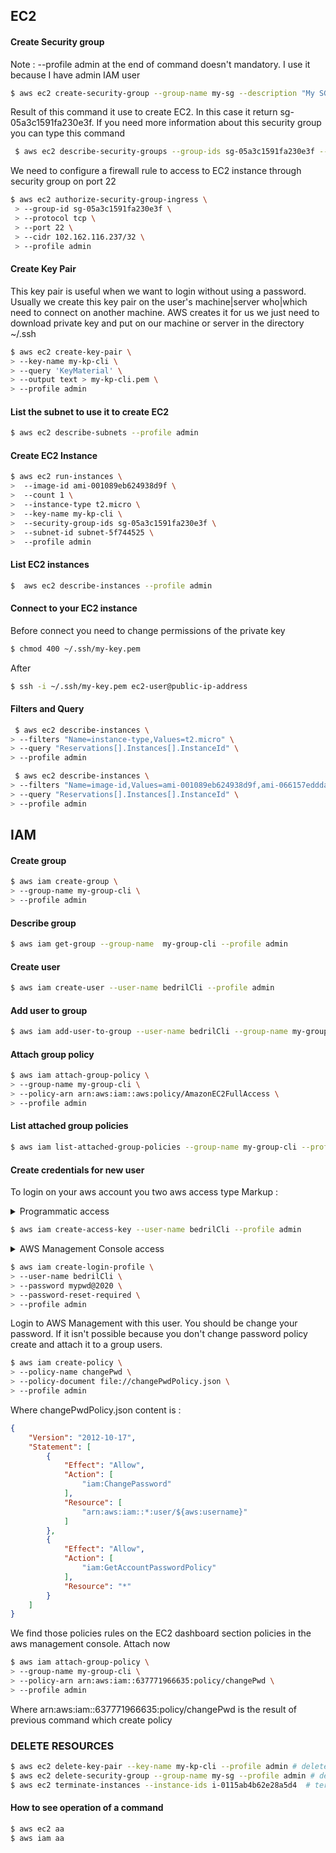 ##   EC2
#### Create Security group 
Note : --profile admin at the end of command doesn't mandatory. I use it because I have admin IAM user 
```bash 
$ aws ec2 create-security-group --group-name my-sg --description "My SG description" --vpc-id vpc-fb2bfb90 --profile admin
```
Result of this command it use to create EC2. In this case it return sg-05a3c1591fa230e3f.
If you need more information about this security group you can type this command
```bash
 $ aws ec2 describe-security-groups --group-ids sg-05a3c1591fa230e3f --profile admin
```
We need to configure a firewall rule to access to EC2 instance through security group on port 22

```bash
$ aws ec2 authorize-security-group-ingress \
 > --group-id sg-05a3c1591fa230e3f \ 
 > --protocol tcp \
 > --port 22 \
 > --cidr 102.162.116.237/32 \
 > --profile admin
```

#### Create Key Pair
This key pair is useful when we want to login without using a password.
Usually we create this key pair on the user's machine|server who|which need to connect on another machine.
AWS creates it for us we just need to download private key and put on our machine or server in the directory ~/.ssh  
```bash
$ aws ec2 create-key-pair \
> --key-name my-kp-cli \
> --query 'KeyMaterial' \
> --output text > my-kp-cli.pem \
> --profile admin
```

#### List the subnet to use it to create EC2
```bash
$ aws ec2 describe-subnets --profile admin
```

#### Create EC2 Instance
```bash 
$ aws ec2 run-instances \
>  --image-id ami-001089eb624938d9f \
>  --count 1 \
>  --instance-type t2.micro \
>  --key-name my-kp-cli \
>  --security-group-ids sg-05a3c1591fa230e3f \
>  --subnet-id subnet-5f744525 \
>  --profile admin
```

#### List EC2 instances
```bash
$  aws ec2 describe-instances --profile admin
```

#### Connect to your EC2 instance 
Before connect you need to change permissions of the private key 
```bash
$ chmod 400 ~/.ssh/my-key.pem
```
After 
```bash
$ ssh -i ~/.ssh/my-key.pem ec2-user@public-ip-address
```

#### Filters and Query
```bash
 $ aws ec2 describe-instances \
> --filters "Name=instance-type,Values=t2.micro" \
> --query "Reservations[].Instances[].InstanceId" \
> --profile admin
```

```bash
 $ aws ec2 describe-instances \
> --filters "Name=image-id,Values=ami-001089eb624938d9f,ami-066157edddaec5e49" \
> --query "Reservations[].Instances[].InstanceId" \
> --profile admin
```

## IAM

#### Create group

```bash
$ aws iam create-group \
> --group-name my-group-cli \
> --profile admin 
```

#### Describe group
```bash
$ aws iam get-group --group-name  my-group-cli --profile admin
```

#### Create user 
```bash
$ aws iam create-user --user-name bedrilCli --profile admin
```

#### Add user to group

```bash
$ aws iam add-user-to-group --user-name bedrilCli --group-name my-group-cli --profile admin 
```

#### Attach group policy
```bash
$ aws iam attach-group-policy \
> --group-name my-group-cli \
> --policy-arn arn:aws:iam::aws:policy/AmazonEC2FullAccess \
> --profile admin
```
#### List attached group policies 
```bash
$ aws iam list-attached-group-policies --group-name my-group-cli --profile admin
```
####  Create credentials for new user
To login on your aws account you two aws access type
Markup : 
<details>
<summary>Programmatic access</summary>
<p>
Enables an access key ID and secret access key for the AWS API,CLI, SDK and other development tools
</p>
</details>

```bash
$ aws iam create-access-key --user-name bedrilCli --profile admin

```

<details>
<summary>AWS Management Console access</summary>
<p>
Enables a password that allows users to sign-in to AWS Management Console
</p>
</details>

```bash
$ aws iam create-login-profile \
> --user-name bedrilCli \
> --password mypwd@2020 \
> --password-reset-required \
> --profile admin 
```
Login to AWS Management with this user. You should be change your password. If it isn't possible 
because you don't change password policy create and attach it to a group users.

```bash
$ aws iam create-policy \
> --policy-name changePwd \ 
> --policy-document file://changePwdPolicy.json \
> --profile admin
```
Where changePwdPolicy.json content is :
```json
{
    "Version": "2012-10-17",
    "Statement": [
        {
            "Effect": "Allow",
            "Action": [
                "iam:ChangePassword"
            ],
            "Resource": [
                "arn:aws:iam::*:user/${aws:username}"
            ]
        },
        {
            "Effect": "Allow",
            "Action": [
                "iam:GetAccountPasswordPolicy"
            ],
            "Resource": "*"
        }
    ]
}
```
We find those policies rules on the EC2 dashboard section policies in the aws management console. Attach now 

```bash
$ aws iam attach-group-policy \
> --group-name my-group-cli \
> --policy-arn arn:aws:iam::637771966635:policy/changePwd \
> --profile admin
```
Where arn:aws:iam::637771966635:policy/changePwd is the result of previous command which create policy

### DELETE RESOURCES

```bash
$ aws ec2 delete-key-pair --key-name my-kp-cli --profile admin # delete key pair
$ aws ec2 delete-security-group --group-name my-sg --profile admin # delete security group
$ aws ec2 terminate-instances --instance-ids i-0115ab4b62e28a5d4  # terminate instance

````

#### How to see operation of a command 
```bash
$ aws ec2 aa
$ aws iam aa
```
